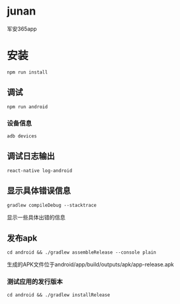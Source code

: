 # junan
军安365app

# 安装
```
npm run install
```
## 调试
```
npm run android
```
### 设备信息
```
adb devices
```
 
## 调试日志输出
```
react-native log-android
```
## 显示具体错误信息
```
gradlew compileDebug --stacktrace
```
显示一些具体出错的信息

## 发布apk
```
cd android && ./gradlew assembleRelease --console plain
```

生成的APK文件位于android/app/build/outputs/apk/app-release.apk
### 测试应用的发行版本
```
cd android && ./gradlew installRelease   


```
